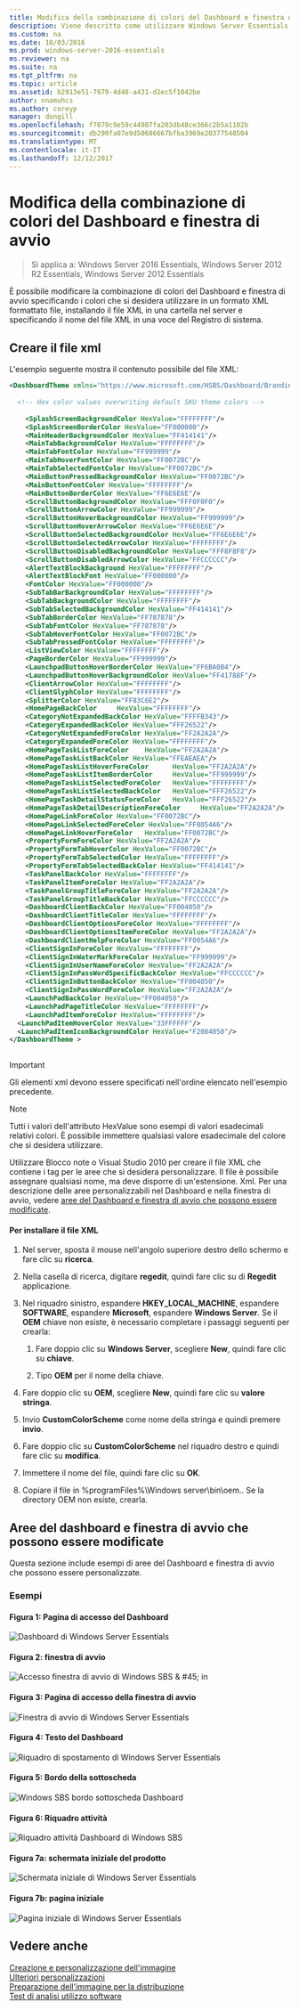 ```yaml
---
title: Modifica della combinazione di colori del Dashboard e finestra di avvio
description: Viene descritto come utilizzare Windows Server Essentials
ms.custom: na
ms.date: 10/03/2016
ms.prod: windows-server-2016-essentials
ms.reviewer: na
ms.suite: na
ms.tgt_pltfrm: na
ms.topic: article
ms.assetid: b2913e51-7979-4d48-a431-d2ec5f1042be
author: nnamuhcs
ms.author: coreyp
manager: dongill
ms.openlocfilehash: f7079c9e59c44907fa203db48ce366c2b5a1102b
ms.sourcegitcommit: db290fa07e9d50686667bfba3969e20377548504
ms.translationtype: MT
ms.contentlocale: it-IT
ms.lasthandoff: 12/12/2017
---
```

# <a name="change-the-color-scheme-of-the-dashboard-and-launchpad"></a>Modifica della combinazione di colori del Dashboard e finestra di avvio

>Si applica a: Windows Server 2016 Essentials, Windows Server 2012 R2 Essentials, Windows Server 2012 Essentials

È possibile modificare la combinazione di colori del Dashboard e finestra di avvio specificando i colori che si desidera utilizzare in un formato XML formattato file, installando il file XML in una cartella nel server e specificando il nome del file XML in una voce del Registro di sistema.  
  
## <a name="create-the-xml-file"></a>Creare il file xml  
 L'esempio seguente mostra il contenuto possibile del file XML:  
  
```xml  
<DashboardTheme xmlns="https://www.microsoft.com/HSBS/Dashboard/Branding/2010">  
  
  <!-- Hex color values overwriting default SKU theme colors -->  
  
    <SplashScreenBackgroundColor HexValue="FFFFFFFF"/>  
    <SplashScreenBorderColor HexValue="FF000000"/>  
    <MainHeaderBackgroundColor HexValue="FF414141"/>  
    <MainTabBackgroundColor HexValue="FFFFFFFF"/>  
    <MainTabFontColor HexValue="FF999999"/>  
    <MainTabHoverFontColor HexValue="FF0072BC"/>  
    <MainTabSelectedFontColor HexValue="FF0072BC"/>  
    <MainButtonPressedBackgroundColor HexValue="FF0072BC"/>  
    <MainButtonFontColor HexValue="FFFFFFFF"/>  
    <MainButtonBorderColor HexValue="FF6E6E6E"/>  
    <ScrollButtonBackgroundColor HexValue="FFF0F0F0"/>  
    <ScrollButtonArrowColor HexValue="FF999999"/>  
    <ScrollButtonHoverBackgroundColor HexValue="FF999999"/>  
    <ScrollButtonHoverArrowColor HexValue="FF6E6E6E"/>  
    <ScrollButtonSelectedBackgroundColor HexValue="FF6E6E6E"/>  
    <ScrollButtonSelectedArrowColor HexValue="FFFFFFFF"/>  
    <ScrollButtonDisabledBackgroundColor HexValue="FFF8F8F8"/>  
    <ScrollButtonDisabledArrowColor HexValue="FFCCCCCC"/>  
    <AlertTextBlockBackground HexValue="FFFFFFFF"/>  
    <AlertTextBlockFont HexValue="FF000000"/>  
    <FontColor HexValue="FF000000"/>  
    <SubTabBarBackgroundColor HexValue="FFFFFFFF"/>  
    <SubTabBackgroundColor HexValue="FFFFFFFF"/>  
    <SubTabSelectedBackgroundColor HexValue="FF414141"/>  
    <SubTabBorderColor HexValue="FF787878"/>  
    <SubTabFontColor HexValue="FF787878"/>  
    <SubTabHoverFontColor HexValue="FF0072BC"/>  
    <SubTabPressedFontColor HexValue="FFFFFFFF"/>  
    <ListViewColor HexValue="FFFFFFFF"/>  
    <PageBorderColor HexValue="FF999999"/>      
    <LaunchpadButtonHoverBorderColor HexValue="FF6BA0B4"/>  
    <LaunchpadButtonHoverBackgroundColor HexValue="FF41788F"/>  
    <ClientArrowColor HexValue="FFFFFFFF"/>  
    <ClientGlyphColor HexValue="FFFFFFFF"/>  
    <SplitterColor HexValue="FF83C6E2"/>  
    <HomePageBackColor     HexValue="FFFFFFFF"/>  
    <CategoryNotExpandedBackColor HexValue="FFFFB343"/>  
    <CategoryExpandedBackColor HexValue="FFF26522"/>  
    <CategoryNotExpandedForeColor HexValue="FF2A2A2A"/>  
    <CategoryExpandedForeColor HexValue="FFFFFFFF"/>  
    <HomePageTaskListForeColor    HexValue="FF2A2A2A"/>  
    <HomePageTaskListBackColor HexValue="FFEAEAEA"/>  
    <HomePageTaskListHoverForeColor      HexValue="FF2A2A2A"/>  
    <HomePageTaskListItemBorderColor     HexValue="FF999999"/>  
    <HomePageTaskListSelectedForeColor   HexValue="FFFFFFFF"/>  
    <HomePageTaskListSelectedBackColor   HexValue="FFF26522"/>  
    <HomePageTaskDetailStatusForeColor   HexValue="FFF26522"/>  
    <HomePageTaskDetailDescriptionForeColor     HexValue="FF2A2A2A"/>  
    <HomePageLinkForeColor HexValue="FF0072BC"/>  
    <HomePageLinkSelectedForeColor HexValue="FF0054A6"/>  
    <HomePageLinkHoverForeColor   HexValue="FF0072BC"/>  
    <PropertyFormForeColor HexValue="FF2A2A2A"/>  
    <PropertyFormTabHoverColor HexValue="FF0072BC"/>  
    <PropertyFormTabSelectedColor HexValue="FFFFFFFF"/>  
    <PropertyFormTabSelectedBackColor HexValue="FF414141"/>  
    <TaskPanelBackColor HexValue="FFFFFFFF"/>  
    <TaskPanelItemForeColor HexValue="FF2A2A2A"/>  
    <TaskPanelGroupTitleForeColor HexValue="FF2A2A2A"/>  
    <TaskPanelGroupTitleBackColor HexValue="FFCCCCCC"/>  
    <DashboardClientBackColor HexValue="FF004050"/>  
    <DashboardClientTitleColor HexValue="FFFFFFFF"/>  
    <DashboardClientOptionsForeColor HexValue="FFFFFFFF"/>  
    <DashboardClientOptionsItemForeColor HexValue="FF2A2A2A"/>  
    <DashboardClientHelpForeColor HexValue="FF0054A6"/>  
    <ClientSignInForeColor HexValue="FFFFFFFF"/>  
    <ClientSignInWaterMarkForeColor HexValue="FF999999"/>  
    <ClientSignInUserNameForeColor HexValue="FF2A2A2A"/>  
    <ClientSignInPassWordSpecificBackColor HexValue="FFCCCCCC"/>  
    <ClientSignInButtonBackColor HexValue="FF004050"/>  
    <ClientSignInPassWordForeColor HexValue="FF2A2A2A"/>  
    <LaunchPadBackColor HexValue="FF004050"/>  
    <LaunchPadPageTitleColor HexValue="FFFFFFFF"/>  
    <LaunchPadItemForeColor HexValue="FFFFFFFF"/>  
  <LaunchPadItemHoverColor HexValue="33FFFFFF"/>  
  <LaunchPadItemIconBackgroundColor HexValue="F2004050"/>  
</DashboardTheme >  
  
```  
  
> [!IMPORTANT]
>  Gli elementi xml devono essere specificati nell'ordine elencato nell'esempio precedente.  
  
> [!NOTE]
>  Tutti i valori dell'attributo HexValue sono esempi di valori esadecimali relativi colori. È possibile immettere qualsiasi valore esadecimale del colore che si desidera utilizzare.  
  
 Utilizzare Blocco note o Visual Studio 2010 per creare il file XML che contiene i tag per le aree che si desidera personalizzare. Il file è possibile assegnare qualsiasi nome, ma deve disporre di un'estensione. Xml. Per una descrizione delle aree personalizzabili nel Dashboard e nella finestra di avvio, vedere [aree del Dashboard e finestra di avvio che possono essere modificate](Change-the-Color-Scheme-of-the-Dashboard-and-Launchpad.md#BKMK_Dashboard).  
  
#### <a name="to-install-the-xml-file"></a>Per installare il file XML  
  
1.  Nel server, sposta il mouse nell'angolo superiore destro dello schermo e fare clic su **ricerca**.  
  
2.  Nella casella di ricerca, digitare **regedit**, quindi fare clic su di **Regedit** applicazione.  
  
3.  Nel riquadro sinistro, espandere **HKEY_LOCAL_MACHINE**, espandere **SOFTWARE**, espandere **Microsoft**, espandere **Windows Server**. Se il **OEM** chiave non esiste, è necessario completare i passaggi seguenti per crearla:  
  
    1.  Fare doppio clic su **Windows Server**, scegliere **New**, quindi fare clic su **chiave**.  
  
    2.  Tipo **OEM** per il nome della chiave.  
  
4.  Fare doppio clic su **OEM**, scegliere **New**, quindi fare clic su **valore stringa**.  
  
5.  Invio **CustomColorScheme** come nome della stringa e quindi premere **invio**.  
  
6.  Fare doppio clic su **CustomColorScheme** nel riquadro destro e quindi fare clic su **modifica**.  
  
7.  Immettere il nome del file, quindi fare clic su **OK**.  
  
8.  Copiare il file in %programFiles%\Windows server\bin\oem.. Se la directory OEM non esiste, crearla.  
  
##  <a name="BKMK_Dashboard"></a>Aree del dashboard e finestra di avvio che possono essere modificate  
 Questa sezione include esempi di aree del Dashboard e finestra di avvio che possono essere personalizzate.  
  
### <a name="examples"></a>Esempi  
  
####  <a name="BKMK_Figure1"></a>Figura 1: Pagina di accesso del Dashboard  
 ![Dashboard di Windows Server Essentials](media/SBS8_ADK_Dashboard_Signin_RC.png "SBS8_ADK_Dashboard_Signin_RC")  
  
####  <a name="BKMK_Figure2"></a>Figura 2: finestra di avvio  
 ![Accesso finestra di avvio di Windows SBS & #45; in](media/SBS8_ADK_LaunchpadSignin2.png "SBS8_ADK_LaunchpadSignin2")  
  
####  <a name="BKMK_Figure3"></a>Figura 3: Pagina di accesso della finestra di avvio  
 ![Finestra di avvio di Windows Server Essentials](media/SBS8_ADK_Launchpad_Signin_RC.png "SBS8_ADK_Launchpad_Signin_RC")  
  
####  <a name="BKMK_Figure4"></a>Figura 4: Testo del Dashboard  
 ![Riquadro di spostamento di Windows Server Essentials](media/SBS8_ADK_Navigation_RC.png "SBS8_ADK_Navigation_RC")  
  
####  <a name="BKMK_Figure5"></a>Figura 5: Bordo della sottoscheda  
 ![Windows SBS bordo sottoscheda Dashboard](media/SBS8_ADK_DashboardSubtabborder.png "SBS8_ADK_DashboardSubtabborder")  
  
####  <a name="BKMK_Figure6"></a>Figura 6: Riquadro attività  
 ![Riquadro attività Dashboard di Windows SBS](media/SBS8_ADK_DashboardTaskPane.png "SBS8_ADK_DashboardTaskPane")  
  
####  <a name="BKMK_Figure9"></a>Figura 7a: schermata iniziale del prodotto  
 ![Schermata iniziale di Windows Server Essentials](media/SBS8_ADK_productspalshscreen_RC.png "SBS8_ADK_productspalshscreen_RC")  
  
#### <a name="figure-7b-home-page"></a>Figura 7b: pagina iniziale  
 ![Pagina iniziale di Windows Server Essentials](media/SBS8_ADK_Dashboard_HomePage_RC.png "SBS8_ADK_Dashboard_HomePage_RC")  
  
## <a name="see-also"></a>Vedere anche  
 [Creazione e personalizzazione dell'immagine](Creating-and-Customizing-the-Image.md)   
 [Ulteriori personalizzazioni](Additional-Customizations.md)   
 [Preparazione dell'immagine per la distribuzione](Preparing-the-Image-for-Deployment.md)   
 [Test di analisi utilizzo software](Testing-the-Customer-Experience.md)